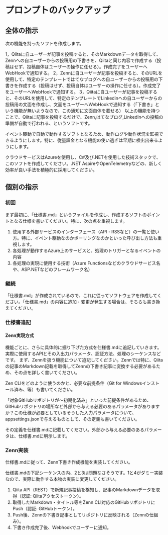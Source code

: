 ﻿# プロンプトのバックアップ

## 全体の指示

次の機能を持ったソフトを作成します。

1，Qiitaに自ユーザーが記事を投稿すると、そのMarkdownデータを取得して、Zennへの自ユーザーからの投稿用の下書きを、Qiitaと同じ内容で作成する（投稿はせず、投稿自体はユーザーの操作に任せる）。作成完了をユーザーへWebHookで通知する。
2，Zennに自ユーザーが記事を投稿すると、そのURLを使用して、特定のテンプレートではてなブログへの自ユーザーからの投稿用の下書きを作成する（投稿はせず、投稿自体はユーザーの操作に任せる）。作成完了をユーザーへWebHookで通知する。
3，Qiitaに自ユーザーが記事を投稿すると、そのURLを使用して、特定のテンプレートでLinkedinへの自ユーザーからの投稿用の文面を作成し、文面をユーザーへWebHookで通知する（「下書き」という機能が無いようなので、この通知に文面自体を載せる）
以上の機能を持つことで、Qiitaに記事を投稿するだけで、Zenn,はてなブログ,LinkedInへの投稿の準備が自動で行われる、というソフトです。

イベント駆動で自動で動作するソフトとなるため、動作ログや動作状況を監視できるようにします。特に、従量課金となる機能の使い過ぎは早期に検出出来るようにします。

クラウドサービスはAzureを使用し、C#及び.NETを使用した技術スタックで、このソフトを作成してください。.NET AspireやOpenTelemetryなどの、新しく効率が良い手法を積極的に採用してください。

## 個別の指示

### 初回

まず最初に、「仕様書.md」というファイルを作成し、作成するソフトのポイントとなる仕様を書いてください。特に、次の点を重視します。

1. 使用する外部サービスのインターフェース（API・RSSなど）の一覧と使い方。特に、イベント駆動なのかポーリングなのかといった呼び出し方法も重視します。
2. 各処理が動作するAzure上のサービスと、処理のトリガーとなるイベントの内容
3. 各処理の実現に使用する技術（Azure Functionsなどのクラウドサービス名や、ASP.NETなどのフレームワーク名）

### 継続

「仕様書.md」が作成されているので、これに従ってソフトウェアを作成してください。「仕様書.md」の内容に追加・変更が発生する場合は、そちらも書き換えてください。

### 仕様書追記

#### Zenn実現方式

機能ごとに、さらに具体的に掘り下げた方式を仕様書.mdに追記していきます。実際に使用するAPIとその入出力パラメータ、認証方法、処理のシーケンスなどです。
まず、Zennを扱う機能について追記してください。Zennでは特に、Qiitaの記事のMarkdown記載を取得してZennの下書き記事に変換する必要があるため、その点を詳しく書いてください。

Zen CLIをどのように使うのかと、必要な前提条件（Git for Windowsインストール済み、等）も書いてください。

「対象GitHubリポジトリが～初期化済み」といった前提条件があるため、GitHubリポジトリの場所など外部から与える必要のあるパラメータがありますか？この仕様が必要としているそうした入力パラメータについて、appsettings.jsonで与えるものとして、その定義も書いてください。

その定義を仕様書.mdに記載してください。外部から与える必要のあるパラメータは、仕様書.mdに明示します。

### Zenn実装

仕様書.mdに従って、Zenn下書き作成機能を実装してください。

仕様書.mdの下記シーケンスの内、2と3は問題なさそうです。1と4がダミー実装なので、実際に動作する本物の実装に変更してください。
>
  1. Qiita API（REST）で新規記事投稿を検知し、記事のMarkdownデータを取得（認証: Qiitaアクセストークン）。
  2. 取得したMarkdown・タイトル等をZenn CLI対応のGitHubリポジトリにPush（認証: GitHubトークン）。
  3. Push後、Zennの下書き記事としてリポジトリに反映される（Zennの仕組み）。
  4. 下書き作成完了後、Webhookでユーザーに通知。


